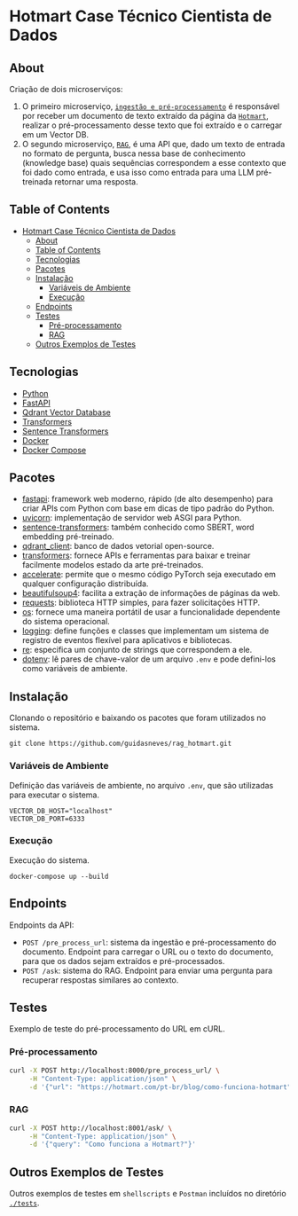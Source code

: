 <a name="1"></a>
# Hotmart Case Técnico Cientista de Dados
<a name="2"></a>
## About
Criação de dois microserviços:
1. O primeiro microserviço, [`ingestão e pré-processamento`](main/ingestion/system.py) é responsável por receber um documento de texto extraído da página da [`Hotmart`](https://hotmart.com/pt-br/blog/como-funciona-hotmart), realizar o pré-processamento desse texto que foi extraído e o carregar em um Vector DB.
2. O segundo microserviço, [`RAG`](main/rag/system.py), é uma API que, dado um texto de entrada no formato de pergunta, busca nessa base de conhecimento (knowledge base) quais sequências correspondem a esse contexto que foi dado como entrada, e usa isso como entrada para uma LLM pré-treinada retornar uma resposta.

<a name="3"></a>
## Table of Contents
* [Hotmart Case Técnico Cientista de Dados](#1)
  * [About](#2)
  * [Table of Contents](#3)
  * [Tecnologias](#4)
  * [Pacotes](#5)
  * [Instalação](#6)
    * [Variáveis de Ambiente](#6.1)
    * [Execução](#6.2)
  * [Endpoints](#7)
  * [Testes](#8)
    * [Pré-processamento](#8.1)
    * [RAG](#8.2)
  * [Outros Exemplos de Testes](#9)

<a name="4"></a>
## Tecnologias
* [Python](https://www.python.org/)
* [FastAPI](https://fastapi.tiangolo.com/)
* [Qdrant Vector Database](https://qdrant.tech/)
* [Transformers](https://huggingface.co/docs/transformers/index)
* [Sentence Transformers](https://sbert.net/)
* [Docker](https://www.docker.com/)
* [Docker Compose](https://docs.docker.com/compose/)

<a name="5"></a>
## Pacotes
* [fastapi](https://fastapi.tiangolo.com/): framework web moderno, rápido (de alto desempenho) para criar APIs com Python com base em dicas de tipo padrão do Python.
* [uvicorn](https://www.uvicorn.org/): implementação de servidor web ASGI para Python.
* [sentence-transformers](https://sbert.net/): também conhecido como SBERT, word embedding pré-treinado.
* [qdrant_client](https://qdrant.tech/): banco de dados vetorial open-source.
* [transformers](https://huggingface.co/docs/transformers/index): fornece APIs e ferramentas para baixar e treinar facilmente modelos estado da arte pré-treinados.
* [accelerate](https://huggingface.co/docs/accelerate/index): permite que o mesmo código PyTorch seja executado em qualquer configuração distribuída.
* [beautifulsoup4](https://pypi.org/project/beautifulsoup4/): facilita a extração de informações de páginas da web.
* [requests](https://pypi.org/project/requests/): biblioteca HTTP simples, para fazer solicitações HTTP.
* [os](https://docs.python.org/3/library/os.html): fornece uma maneira portátil de usar a funcionalidade dependente do sistema operacional.
* [logging](https://docs.python.org/3/library/logging.html): define funções e classes que implementam um sistema de registro de eventos flexível para aplicativos e bibliotecas.
* [re](https://docs.python.org/3/library/re.html): especifica um conjunto de strings que correspondem a ele.
* [dotenv](https://pypi.org/project/python-dotenv/): lê pares de chave-valor de um arquivo `.env` e pode defini-los como variáveis de ambiente.

<a name="6"></a>
## Instalação
Clonando o repositório e baixando os pacotes que foram utilizados no sistema.
```console
git clone https://github.com/guidasneves/rag_hotmart.git
```

<a name="6.1"></a>
### Variáveis de Ambiente
Definição das variáveis de ambiente, no arquivo `.env`, que são utilizadas para executar o sistema.
```text
VECTOR_DB_HOST="localhost"
VECTOR_DB_PORT=6333
```

<a name="6.2"></a>
### Execução
Execução do sistema.
```console
docker-compose up --build
```

<a name="7"></a>
## Endpoints
Endpoints da API:
* `POST /pre_process_url`: sistema da ingestão e pré-processamento do documento. Endpoint para carregar o URL ou o texto do documento, para que os dados sejam extraídos e pré-processados.
* `POST /ask`: sistema do RAG. Endpoint para enviar uma pergunta para recuperar respostas similares ao contexto.

<a name="8"></a>
## Testes
Exemplo de teste do pré-processamento do URL em cURL.

<a name="8.1"></a>
### Pré-processamento
```bash
curl -X POST http://localhost:8000/pre_process_url/ \
     -H "Content-Type: application/json" \
     -d '{"url": "https://hotmart.com/pt-br/blog/como-funciona-hotmart"}'
```

<a name="8.2"></a>
### RAG
```bash
curl -X POST http://localhost:8001/ask/ \
     -H "Content-Type: application/json" \
     -d '{"query": "Como funciona a Hotmart?"}'
```

<a name="9"></a>
## Outros Exemplos de Testes
Outros exemplos de testes em `shellscripts` e `Postman` incluídos no diretório [`./tests`](tests).
